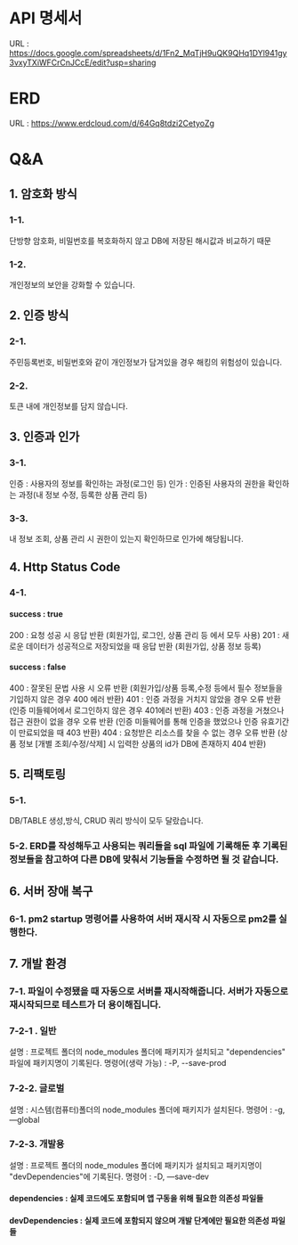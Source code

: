 # API 명세서

URL : https://docs.google.com/spreadsheets/d/1Fn2_MqTjH9uQK9QHq1DYl941gy3vxyTXiWFCrCnJCcE/edit?usp=sharing

# ERD

URL : https://www.erdcloud.com/d/64Gq8tdzi2CetyoZg

# Q&A

## 1. 암호화 방식
   ### 1-1.
   단방향 암호화,
   비밀번호를 복호화하지 않고 DB에 저장된 해시값과 비교하기 때문
   ### 1-2.
   개인정보의 보안을 강화할 수 있습니다.

## 2. 인증 방식
   ### 2-1.
   주민등록번호, 비밀번호와 같이 개인정보가 담겨있을 경우 해킹의 위험성이 있습니다.
   ### 2-2.
   토큰 내에 개인정보를 담지 않습니다.

## 3. 인증과 인가
   ### 3-1.
   인증 : 사용자의 정보를 확인하는 과정(로그인 등)
   인가 : 인증된 사용자의 권한을 확인하는 과정(내 정보 수정, 등록한 상품 관리 등)
   ### 3-3.
   내 정보 조회, 상품 관리 시 권한이 있는지 확인하므로 인가에 해당됩니다.

## 4. Http Status Code
   ### 4-1.

   #### success : true

   200 : 요청 성공 시 응답 반환 (회원가입, 로그인, 상품 관리 등 에서 모두 사용)
   201 : 새로운 데이터가 성공적으로 저장되었을 때 응답 반환 (회원가입, 상품 정보 등록)

   #### success : false

   400 : 잘못된 문법 사용 시 오류 반환 (회원가입/상품 등록,수정 등에서 필수 정보들을 기입하지 않은 경우 400 에러 반환)
   401 : 인증 과정을 거치지 않았을 경우 오류 반환 (인증 미들웨어에서 로그인하지 않은 경우 401에러 반환)
   403 : 인증 과정을 거쳤으나 접근 권한이 없을 경우 오류 반환 (인증 미들웨어를 통해 인증을 했었으나 인증 유효기간이 만료되었을 때 403 반환)
   404 : 요청받은 리소스를 찾을 수 없는 경우 오류 반환 (상품 정보 [개별 조회/수정/삭제] 시 입력한 상품의 id가 DB에 존재하지 404 반환)

## 5. 리팩토링
   ### 5-1.
   DB/TABLE 생성,방식, CRUD 쿼리 방식이 모두 달랐습니다.
   ### 5-2. ERD를 작성해두고 사용되는 쿼리들을 sql 파일에 기록해둔 후 기록된 정보들을 참고하여 다른 DB에 맞춰서 기능들을 수정하면 될 것 같습니다.

## 6. 서버 장애 복구
   ### 6-1. pm2 startup 명령어를 사용하여 서버 재시작 시 자동으로 pm2를 실행한다.

## 7. 개발 환경
   ### 7-1. 파일이 수정됐을 때 자동으로 서버를 재시작해줍니다. 서버가 자동으로 재시작되므로 테스트가 더 용이해집니다.
   ### 7-2-1 . 일반
   설명 : 프로젝트 폴더의 node_modules 폴더에 패키지가 설치되고 "dependencies" 파일에 패키지명이 기록된다.
   명령어(생략 가능) : -P, --save-prod
   ### 7-2-2. 글로벌
   설명 : 시스템(컴퓨터)폴더의 node_modules 폴더에 패키지가 설치된다.
   명령어 : -g, —global
   ### 7-2-3. 개발용
   설명 : 프로젝트 폴더의 node_modules 폴더에 패키지가 설치되고 패키지명이 "devDependencies"에 기록된다.
   명령어 : -D, —save-dev

   #### dependencies : 실제 코드에도 포함되며 앱 구동을 위해 필요한 의존성 파일들

   #### devDependencies : 실제 코드에 포함되지 않으며 개발 단계에만 필요한 의존성 파일들
